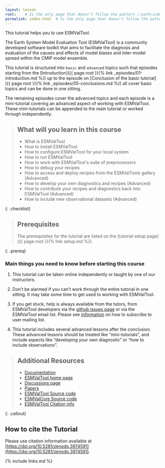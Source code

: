 ```yaml
---
layout: lesson
root: .  # Is the only page that doesn't follow the pattern /:path/index.html
permalink: index.html  # Is the only page that doesn't follow the pattern /:path/index.html
---
```


This tutorial helps you to use ESMValTool.

The Earth System Model Evaluation Tool (ESMValTool) is a community developed
software toolkit that aims to facilitate the diagnosis and evaluation of the
causes and effects of model biases and inter-model spread within the CMIP model
ensemble.

This tutorial is structured into ``basic`` and ``advanced`` topics such that episodes 
starting from the [Introduction]({{ page.root }}{% link _episodes/01-introduction.md %}) up to the episode on [Conclusion of the basic tutorial]({{ page.root }}{% link _episodes/05-conclusions.md %})
all cover basic topics and can be done in one sitting. 

The remaining episodes cover the advanced topics and each episode is a
mini-tutorial covering an advanced aspect of working with ESMValTool. These
mini-tutorials can be appended to the main tutorial or worked through
independently.

> ## What will you learn in this course
>
> - What is ESMValTool
> - How to install ESMValTool
> - How to configure ESMValTool for your local system
> - How to run ESMValTool
> - How to work with ESMValTool's suite of preprocessors
> - How to debug your recipes
> - How to access and deploy recipes from the ESMValTools gallery (Advanced)
> - How to develop your own diagnostics and recipes (Advanced)
> - How to contribute your recipes and diagnostics back into ESMValTool
>   (Advanced)
> - How to include new observational datasets (Advanced)
>
{: .checklist}

> ## Prerequisites
>
> The prerequisites for the tutorial are listed on the
> [tutorial setup page]({{ page.root }}{% link setup.md %}).
>
{: .prereq}

### Main things you need to know before starting this course

1. This tutorial can be taken online independently or taught by one of our
   instructors.

2. Don’t be alarmed if you can’t work through the entire tutorial in one
   sitting. It may take some time to get used to working with ESMValTool.

3. If you get stuck, help is always available from the tutors, from ESMValTool
    developers via the [github issues
    page](https://github.com/ESMValGroup/ESMValTool/issues) or via the
    ESMValTool email list. Please see
    [information](https://docs.esmvaltool.org/en/latest/introduction.html#user-mailing-list)
    on how to subscribe to user mailing list.

4. This tutorial includes several advanced lessons after the conclusion. These
   advanced lessons should be treated like “mini-tutorials”, and include aspects
   like “developing your own diagnostic” or “how to include observations”.

> ## Additional Resources
>
> - [Documentation](https://docs.esmvaltool.org)
> - [ESMValTool home page](https://www.esmvaltool.org/)
> - [Discussions page](https://github.com/ESMValGroup/ESMValTool/discussions)
> - [Papers](https://www.esmvaltool.org/references.html)
> - [ESMValTool Source code](https://github.com/ESMValGroup/ESMValTool)
> - [ESMValCore Source code](https://github.com/ESMValGroup/ESMValCore)
> - [ESMValTool Citation info](https://esmvalgroup.github.io/ESMValTool_Tutorial/about/index.html)
>
{: .callout}

## How to cite the Tutorial

Please use citation information available at
[https://doi.org/10.5281/zenodo.3974591](https://doi.org/10.5281/zenodo.3974591).

{% include links.md %}
